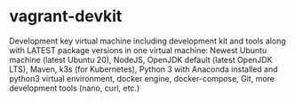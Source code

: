 # vagrant-devkit
Development key virtual machine including development kit and tools along with LATEST package versions in one virtual machine: Newest Ubuntu machine (latest Ubuntu 20), NodeJS, OpenJDK default (latest OpenJDK LTS), Maven, k3s (for Kubernetes), Python 3 with Anaconda installed and python3 virtual environment, docker engine, docker-compose, Git, more development tools (nano, curl, etc.)
